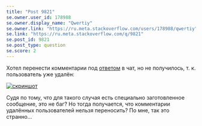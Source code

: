 ```yaml
---
title: "Post 9821"
se.owner.user_id: 178988
se.owner.display_name: "Qwertiy"
se.owner.link: "https://ru.meta.stackoverflow.com/users/178988/qwertiy"
se.link: "https://ru.meta.stackoverflow.com/q/9821"
se.post_id: 9821
se.post_type: question
se.score: 2
---
```

<p>Хотел перенести комментарии под <a href="//ru.stackoverflow.com/a/421065/178988">ответом</a> в чат, но не получилось, т. к. пользователь уже удалён:</p>

<p><a href="https://i.stack.imgur.com/2fLfH.png" rel="nofollow noreferrer"><img src="https://i.stack.imgur.com/2fLfH.png" alt="скриншот"></a></p>

<p>Судя по тому, что для такого случая есть специально заготовленное сообщение, это не баг? Но тогда получается, что комментарии удалённых пользователей нельзя переносить? По мне, так это странно...</p>
